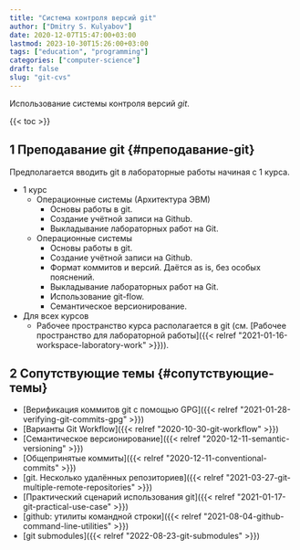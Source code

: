 ```yaml
---
title: "Система контроля версий git"
author: ["Dmitry S. Kulyabov"]
date: 2020-12-07T15:47:00+03:00
lastmod: 2023-10-30T15:26:00+03:00
tags: ["education", "programming"]
categories: ["computer-science"]
draft: false
slug: "git-cvs"
---
```


Использование системы контроля версий _git_.

<!--more-->

{{< toc >}}


## <span class="section-num">1</span> Преподавание git {#преподавание-git}

Предполагается вводить git в лабораторные работы начиная с 1 курса.

-   1 курс
    -   Операционные системы (Архитектура ЭВМ)
        -   Основы работы в git.
        -   Создание учётной записи на Github.
        -   Выкладывание лабораторных работ на Git.
    -   Операционные системы
        -   Основы работы в git.
        -   Создание учётной записи на Github.
        -   Формат коммитов и версий. Даётся as is, без особых пояснений.
        -   Выкладывание лабораторных работ на Git.
        -   Использование git-flow.
        -   Семантическое версионирование.
-   Для всех курсов
    -   Рабочее пространство курса располагается в git (см. [Рабочее пространство для лабораторной работы]({{< relref "2021-01-16-workspace-laboratory-work" >}})).


## <span class="section-num">2</span> Сопутствующие темы {#сопутствующие-темы}

-   [Верификация коммитов git с помощью GPG]({{< relref "2021-01-28-verifying-git-commits-gpg" >}})
-   [Варианты Git Workflow]({{< relref "2020-10-30-git-workflow" >}})
-   [Семантическое версионирование]({{< relref "2020-12-11-semantic-versioning" >}})
-   [Общепринятые коммиты]({{< relref "2020-12-11-conventional-commits" >}})
-   [git. Несколько удалённых репозиториев]({{< relref "2021-03-27-git-multiple-remote-repositories" >}})
-   [Практический сценарий использования git]({{< relref "2021-01-17-git-practical-use-case" >}})
-   [github: утилиты командной строки]({{< relref "2021-08-04-github-command-line-utilities" >}})
-   [git submodules]({{< relref "2022-08-23-git-submodules" >}})
